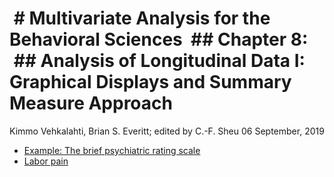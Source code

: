  # Multivariate Analysis for the Behavioral Sciences
 ## Chapter 8: 
 ## Analysis of Longitudinal Data I: Graphical Displays and Summary
Measure Approach
================
Kimmo Vehkalahti, Brian S. Everitt; edited by C.-F. Sheu
06 September, 2019

- [Example: The brief psychiatric rating scale](BPRS.md)
- [Labor pain](Pain.md)
